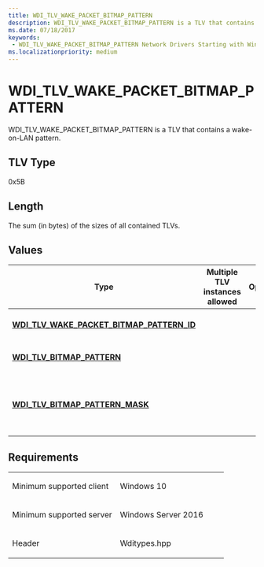 ```yaml
---
title: WDI_TLV_WAKE_PACKET_BITMAP_PATTERN
description: WDI_TLV_WAKE_PACKET_BITMAP_PATTERN is a TLV that contains a wake-on-LAN pattern.
ms.date: 07/18/2017
keywords:
 - WDI_TLV_WAKE_PACKET_BITMAP_PATTERN Network Drivers Starting with Windows Vista
ms.localizationpriority: medium
---
```


# WDI\_TLV\_WAKE\_PACKET\_BITMAP\_PATTERN


WDI\_TLV\_WAKE\_PACKET\_BITMAP\_PATTERN is a TLV that contains a wake-on-LAN pattern.

## TLV Type


0x5B

## Length


The sum (in bytes) of the sizes of all contained TLVs.

## Values


| Type                                                                                         | Multiple TLV instances allowed | Optional | Description                                                                  |
|----------------------------------------------------------------------------------------------|--------------------------------|----------|------------------------------------------------------------------------------|
| [**WDI\_TLV\_WAKE\_PACKET\_BITMAP\_PATTERN\_ID**](wdi-tlv-wake-packet-bitmap-pattern-id.md) |                                |          | Specifies the wake-on-LAN pattern ID.                                        |
| [**WDI\_TLV\_BITMAP\_PATTERN**](wdi-tlv-bitmap-pattern.md)                                  |                                |          | Specifies the wake-on-LAN pattern.                                           |
| [**WDI\_TLV\_BITMAP\_PATTERN\_MASK**](wdi-tlv-bitmap-pattern-mask.md)                       |                                |          | Specifies the wake-on-LAN pattern mask. The length is (PatternLength + 7)/8. |

 

Requirements
------------

<table>
<colgroup>
<col width="50%" />
<col width="50%" />
</colgroup>
<tbody>
<tr class="odd">
<td><p>Minimum supported client</p></td>
<td><p>Windows 10</p></td>
</tr>
<tr class="even">
<td><p>Minimum supported server</p></td>
<td><p>Windows Server 2016</p></td>
</tr>
<tr class="odd">
<td><p>Header</p></td>
<td>Wditypes.hpp</td>
</tr>
</tbody>
</table>

 

 




